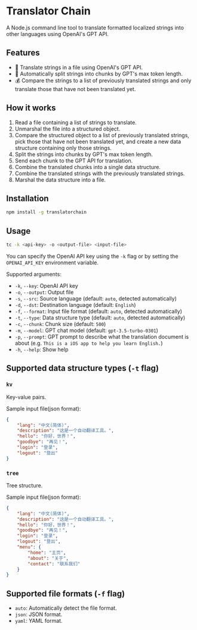 # Translator Chain

A Node.js command line tool to translate formatted localized strings into other languages using OpenAI's GPT API.

## Features

- 🤖️ Translate strings in a file using OpenAI's GPT API.
- 🚀 Automatically split strings into chunks by GPT's max token length.
- 💰 Compare the strings to a list of previously translated strings and only translate those that have not been translated yet.

## How it works

1. Read a file containing a list of strings to translate.
2. Unmarshal the file into a structured object.
3. Compare the structured object to a list of previously translated strings, pick those that have not been translated yet, and create a new data structure containing only those strings.
4. Split the strings into chunks by GPT's max token length.
5. Send each chunk to the GPT API for translation.
6. Combine the translated chunks into a single data structure.
7. Combine the translated strings with the previously translated strings.
8. Marshal the data structure into a file.

## Installation

```bash
npm install -g translatorchain
```

## Usage

```bash
tc -k <api-key> -o <output-file> <input-file>
```

You can specify the OpenAI API key using the `-k` flag or by setting the `OPENAI_API_KEY` environment variable.

Supported arguments:

- `-k`, `--key`: OpenAI API key
- `-o`, `--output`: Output file
- `-s`, `--src`: Source language (default: `auto`, detected automatically)
- `-d`, `--dst`: Destination language (default: `English`)
- `-f`, `--format`: Input file format (default: `auto`, detected automatically)
- `-t`, `--type`: Data structure type (default: `auto`, detected automatically)
- `-c`, `--chunk`: Chunk size (default: `500`)
- `-m`, `--model`: GPT chat model (default: `gpt-3.5-turbo-0301`)
- `-p`, `--prompt`: GPT prompt to describe what the translation document is about (e.g. `This is a iOS app to help you learn English.`)
- `-h`, `--help`: Show help

## Supported data structure types (`-t` flag)

### `kv`

Key-value pairs.

Sample input file(json format):

```json
{
    "lang": "中文(简体)",
    "description": "这是一个自动翻译工具。",
    "hello": "你好，世界！",
    "goodbye": "再见！",
    "login": "登录",
    "logout": "登出"
}
```

### `tree`

Tree structure.

Sample input file(json format):

```json
{
    "lang": "中文(简体)",
    "description": "这是一个自动翻译工具。",
    "hello": "你好，世界！",
    "goodbye": "再见！",
    "login": "登录",
    "logout": "登出",
    "menu": {
        "home": "主页",
        "about": "关于",
        "contact": "联系我们"
    }
}
```
## Supported file formats (`-f` flag)

* `auto`: Automatically detect the file format.
* `json`: JSON format.
* `yaml`: YAML format.